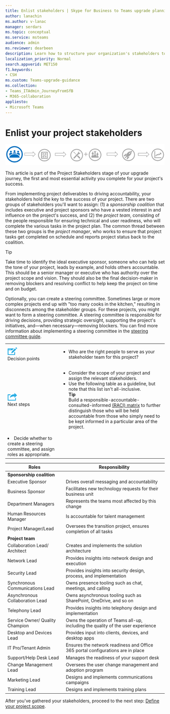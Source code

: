 ```yaml
---
title: Enlist stakeholders | Skype for Business to Teams upgrade planning
author: lanachin
ms.author: v-lanac
manager: serdars
ms.topic: conceptual
ms.service: msteams
audience: admin
ms.reviewer: dearbeen
description: Learn how to structure your organization's stakeholders to ensure that the Microsoft Teams upgrade is successful. 
localization_priority: Normal
search.appverid: MET150
f1.keywords:
- CSH
ms.custom: Teams-upgrade-guidance
ms.collection: 
- Teams_ITAdmin_JourneyFromSfB
- M365-collaboration
appliesto:
- Microsoft Teams
---
```


# Enlist your project stakeholders

![Illustration showing the stakeholder state of the upgrade journey](media/upgrade-banner-stakeholders.png "Stages of the upgrade journey, with emphasis on gathering your team of project stakeholders")

This article is part of the Project Stakeholders stage of your upgrade journey, the first and most essential activity you complete for your project's success.

From implementing project deliverables to driving accountability, your stakeholders hold the key to the success of your project. There are two groups of stakeholders you'll want to assign: (1) a _sponsorship coalition_ that includes executive and project sponsors who have a vested interest in and influence on the project's success, and (2) the _project team_, consisting of the people responsible for ensuring technical and user readiness, who will complete the various tasks in the project plan. The common thread between these two groups is the _project manager_, who works to ensure that project tasks get completed on schedule and reports project status back to the coalition.

> [!Tip]
> Take time to identify the ideal executive sponsor, someone who can help set the tone of your project, leads by example, and holds others accountable. This should be a senior manager or executive who has authority over the project scope and vision. They should also be the final decision-maker in removing blockers and resolving conflict to help keep the project on time and on budget.

Optionally, you can create a steering committee. Sometimes large or more complex projects end up with "too many cooks in the kitchen," resulting in disconnects among the stakeholder groups. For these projects, you might want to form a steering committee. A steering committee is responsible for driving decisions, providing strategic oversight, supporting the project's initiatives, and—when necessary—removing blockers. You can find more information about implementing a steering committee in the [steering committee guide](https://aka.ms/SteeringCommittee).

| | |
|---|---|
| ![An icon depicting decision points](media/audio_conferencing_image7.png) <br/>Decision points | <ul><li>Who are the right people to serve as your stakeholder team for this project?</li></ul> |
| ![An icon depicting the next steps](media/audio_conferencing_image9.png)<br/>Next steps | <ul><li>Consider the scope of your project and assign the relevant stakeholders.</li><li>Use the following table as a guideline, but note that this list isn't all-inclusive.<br><strong>Tip</strong><br>Build a responsible-accountable-consulted-informed [(RACI) matrix](https://en.wikipedia.org/wiki/Responsibility_assignment_matrix) to further distinguish those who will be held accountable from those who simply need to be kept informed in a particular area of the project.</li> |
| <li>Decide whether to create a steering committee, and assign roles as appropriate.</li></ul> | |

| Roles | Responsibility |
|---|---|
| **Sponsorship coalition** | |
| Executive Sponsor | Drives overall messaging and accountability |
| Business Sponsor | Facilitates new technology requests for their business unit |
| Department Managers | Represents the teams most affected by this change |
| Human Resources Manager | Is accountable for talent management |
| Project Manager/Lead | Oversees the transition project, ensures completion of all tasks |
| **Project team** | |
| Collaboration Lead/ Architect | Creates and implements the solution architecture |
| Network Lead | Provides insights into network design and execution |
| Security Lead | Provides insights into security design, process, and implementation |
| Synchronous Communications Lead | Owns presence tooling such as chat, meetings, and calling |
| Asynchronous Collaboration Lead | Owns asynchronous tooling such as SharePoint, OneDrive, and so on |
| Telephony Lead | Provides insights into telephony design and implementation |
| Service Owner/ Quality Champion | Owns the operation of Teams all-up, including the quality of the user experience |
| Desktop and Devices Lead | Provides input into clients, devices, and desktop apps |
| IT Pro/Tenant Admin | Ensures the network readiness and Office 365 portal configurations are in place |
| Support/Help Desk Lead | Manages the readiness of your support desk |
| Change Management Lead | Oversees the user change management and adoption program |
| Marketing Lead | Designs and implements communications campaigns |
| Training Lead | Designs and implements training plans |

After you've gathered your stakeholders, proceed to the next step: [Define your project scope](https://aka.ms/SkypetoTeams-Scope).
